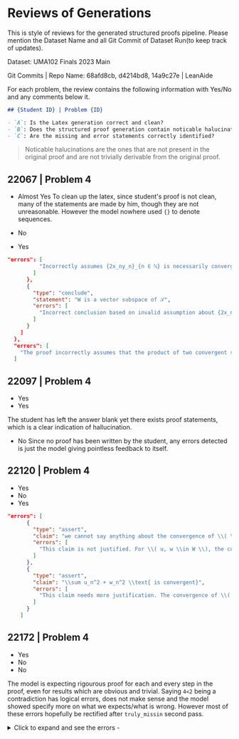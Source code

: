 # Reviews of Generations

This is style of reviews for the generated structured proofs pipeline. Please mention the Dataset Name and all Git Commit of Dataset Run(to keep track of updates).

Dataset: UMA102 Finals 2023 Main

Git Commits | Repo Name: 68afd8cb, d4214bd8, 14a9c27e | LeanAide

For each problem, the review contains the following information with Yes/No and any comments below it.

```markdown
## {Student ID} | Problem {ID}

- `A`: Is the Latex generation correct and clean?
- `B`: Does the structured proof generation contain noticable halucinations?
- `C`: Are the missing and error statements correctly identified?
```

> Noticable halucinations are the ones that are not present in the original proof and are not trivially derivable from the original proof.

## 22067 | Problem 4

- Almost Yes
  To clean up the latex, since student's proof is not clean, many of the statements are made by him, though they are not unreasonable. However the model nowhere used `{}` to denote sequences.

- No
- Yes

```json
"errors": [
          "Incorrectly assumes {2x_ny_n}_{n ∈ ℕ} is necessarily convergent"
        ]
      },
      {
        "type": "conclude",
        "statement": "W is a vector subspace of 𝒮",
        "errors": [
          "Incorrect conclusion based on invalid assumption about {2x_ny_n}_{n ∈ ℕ}."
        ]
      }
    ]
  },
  "errors": [
    "The proof incorrectly assumes that the product of two convergent sequences is always convergent. This is not necessarily true."
  ]
```

## 22097 | Problem 4

- Yes
- Yes

The student has left the answer blank yet there exists proof statements, which is a clear indication of hallucination.

- No
  Since no proof has been written by the student, any errors detected is just the model giving pointless feedback to itself.

## 22120 | Problem 4

- Yes
- No
- Yes

```json
"errors": [
      {
        "type": "assert",
        "claim": "we cannot say anything about the convergence of \\( \\sum u_n w_n \\)",
        "errors": [
          "This claim is not justified. For \\( u, w \\in W \\), the convergence of \\( \\sum u_n w_n \\) should be examined more rigorously."
        ]
      },
      {
        "type": "assert",
        "claim": "\\sum u_n^2 + w_n^2 \\text{ is convergent}",
        "errors": [
          "This claim needs more justification. The convergence of \\( \\sum u_n^2 + \\sum w_n^2 \\) does not imply the convergence of their sum without proper handling of cross terms."
        ]
      }
    ]
```

## 22172 | Problem 4

- Yes
- No
- No

The model is expecting rigourous proof for each and every step in the proof, even for results which are obvious and trivial. Saying `4<2` being a contradiction has logical errors, does not make sense and the model showed specify more on what we expects/what is wrong. However most of these errors hopefully be rectified after `truly_missin` second pass.

<details><summary>Click to expand and see the errors -</summary>

```json
{
        "type": "assert",
        "claim": "{x_n^2}_{n ∈ ℕ} converges (to 1)",
        "deduced_from": {
          "known_results": [
            "Assume the sequences as given"
          ]
        },
        "errors": [
          "No proof provided for convergence of {x_n^2}_{n ∈ ℕ}"
        ]
      },
      {
        "type": "assume",
        "statement": "∀ ε > 0, ∃ N ∈ ℕ such that ∀ n ≥ N_E, |x_n|^2 - 1 = |(1 - \\frac{1}{n})^2 - 1| = 0 < ε ∀ n ≥ n_ε"
      },
      {
        "type": "assert",
        "claim": "{x_n^2} ∈ l^∞",
        "errors": [
          "The provided proof is incomplete and contains possible errors"
        ]
      },
      {
        "type": "assert",
        "claim": "{y_n^2}_{n ∈ ℕ} converges (to 1)",
        "deduced_from": {
          "known_results": [
            "Assume the sequences as given"
          ]
        },
        "errors": [
          "No proof provided for convergence of {y_n^2}_{n ∈ ℕ}"
        ]
      },
      {
        "type": "assume",
        "statement": "∀ ε > 0, ∃ N ∈ ℕ such that ∀ n ≥ N_E, |y_n - 1| = |(-\\frac{1}{2} (1 - \\frac{1}{n}) - 1| = |(-\\frac{1}{2}) (\\frac{n-1}{n}) - 1| = 0 < ε (∀ n ≥ n_ε)"
      },
      {
        "type": "assert",
        "claim": "{y_n} ∈ l^∞",
        "errors": [
          "The provided proof is incomplete and contains possible errors"
        ]
      },
      {
        "type": "let",
        "variable": "{a_n}_{n ∈ ℕ}",
        "value": "{a_n}_{n ∈ ℕ} ∈ ℝ such that a_n = x_n + y_n ∀ n ∈ ℕ"
      },
      {
        "type": "assert",
        "claim": "a_n = {x_n}_{n ∈ ℕ} + {y_n}_{n ∈ ℕ} not in l^∞",
        "proof-method": "Contradiction showing addition is not closed",
        "errors": [
          "No clear and valid proof provided for this assertion",
          "The contradiction presented has logical errors"
        ]
      },
      {
        "type": "assert",
        "claim": "a_n = x_n + y_n + 2x_n y_n",
        "errors": [
          "This statement does not logically follow from the previous assertions"
        ]
      },
      {
        "type": "assert",
        "claim": "a_n = 2 \\frac{1 + \\frac{1}{n}}{ 1 + ( \\frac{1}{n})} ∀ n ∈ ℕ",
        "errors": [
          "This expression is incorrect and not justified"
        ]
      },
      {
        "type": "assume",
        "statement": "{a_n}_{n ∈ ℕ} = {x_n}_{n ∈ ℕ} + {y_n}_{n ∈ ℕ} is convergent"
      },
      {
        "type": "assume",
        "statement": "∃ L ∈ ℝ such that ∀ ε > 0"
      },
      {
        "type": "assert",
        "claim": "2Nε > Nε because N ∈ ℕ",
        "errors": [
          "This inequality doesn't contribute to the argument logically"
        ]
      },
      {
        "type": "assert",
        "claim": "|a_{2Nε} - L| < ε implies |2( \\frac{1 + (\\frac{1}{2Nε})}{(1 + ( \\frac{1}{Nε}))} - L| < ε",
        "errors": [
          "The derivation is incorrect and unjustified"
        ]
      },
      {
        "type": "assert",
        "claim": "|4 - L| < 2ε",
        "errors": [
          "Incorrect logical step"
        ]
      },
      {
        "type": "assert",
        "claim": "2Nε + 1 > Nε because N ∈ ℕ",
        "errors": [
          "This inequality doesn't contribute to the argument logically"
        ]
      },
      {
        "type": "assert",
        "claim": "|x_{2Nε+1}/(2Nε+1) - L| < ε = |2 (\\frac{1 + (\\frac{1}{2Nε + 1})}{(1 + (\\frac{1}{Nε}))} - 1| = |2( \\frac{1 + (\\frac{1}{2Nε + 1})}{(1 + (\\frac{1}{Nε}))} - 1| = |1| < ε",
        "errors": [
          "Incorrect logical step"
        ]
      },
      {
        "type": "assert",
        "claim": "4 < \\frac{|4 + L| + |L|}{2} ≤ \\frac{|4 + L|}{2} + \\frac{|L|}{2} < 2 + 1 = 3",
        "proof-method": "triangle inequality",
        "errors": [
          "Incorrect application of the triangle inequality"
        ]
      },
      {
        "type": "assert",
        "claim": "4 < 2",
        "proof-method": "Contradiction",
        "errors": [
          "The contradiction has logical errors"
        ]
      },
      {
        "type": "conclude",
        "statement": "{a_n}_{n ∈ ℕ} is not convergent and {a_n}_{n ∈ ℕ} = {x_n}_{n ∈ ℕ} + {y_n}_{n ∈ ℕ} not in l^∞. Thus, addition is not closed in l^∞ and so l^∞ is not a subspace of V.",
        "errors": [
          "Numerous errors and unjustified steps in the proof"
        ]
      }
    ],
    "missing": [
      {
        "type": "problem",
        "statement": "Provide a correct and complete proof for the theorem"
      }
    ]
  }
```

## 22183 | Problem 4

- No
  The model is not able to identify marked statements as `- (1)`, etc.

```latex
Scalar multiplication follows the closure property.
From $\oplus, \odot, \otimes$, $W$ is a subspace.
```

There is no such statements with `$\oplus, \odot, \otimes$` in the student's proof. Rather the previous line mentioned in example is marked `- (3)` which is not identified by the model.

- No
- Yes

The latex code not being good resulted in some misinterpreted errors, yet the errors present are itself very GOOD.

```json
{
        "type": "assert",
        "claim": "\\{\\{c a_n\\}\\} \\implies \\{c^2 a_n^2\\} \\in W",
        "errors": [
          "Incorrectly claims \\{\\{c a_n\\}\\} implies \\{c^2 a_n^2\\} \\in W."
        ]
      },
      {
        "type": "assert",
        "claim": "Scalar multiplication follows the closure property.",
        "errors": [
          "Contradicts earlier incorrect conclusions."
        ]
      },
      {
        "type": "assert",
        "claim": "From \\oplus, \\odot, \\otimes, W is a subspace.",
        "errors": [
          "Contradicts the theorem statement that W is not a subspace."
        ]
      }
    ]
  },
  "errors": [
    "The proof is highly disorganized and contains several logical errors.",
    "Incorrect applications of limit laws and inequalities.",
    "The proof does not correctly demonstrate the failure of closure under addition.",
    "The steps presented do not coherently lead to the conclusion."
  ]
```

## 22211 | Problem 4

- Yes
- No
- Yes

```json
{
    "type": "assert",
    "claim": "$B \\in W$ since $B^2 = \\{ \\frac{1}{(2n)^2} \\}_{n \\in \\mathbb{N}} = \\{ \\frac{1}{4n^2} \\}_{n \\in \\mathbb{N}}$ is convergent."
  },
  {
    "type": "assert",
    "claim": "$A + B = \\{ \\frac{1}{n} + \\frac{1}{(2n)^2} \\}_{n \\in \\mathbb{N}} = \\{ c_n \\}_{n \\in \\mathbb{N}}$ where $c_n = 2$ when $n$ is even and $c_n = 0$ when $n$ is odd.",
    "errors": [
      "The sequence $c_n$ is incorrectly defined. The sequence should be $c_n = \\frac{1}{n} + \\frac{1}{4n^2}$ which does not simplify to $2$ when $n$ is even and $0$ when $n$ is odd."
    ]
  },
  {
    "type": "assert",
    "claim": "$(A+B)^2 = \\{ 4, 0, 4, 0, \\ldots \\}$. Since $(A+B)^2$ does not converge, $(A+B) \\notin W$.",
    "errors": [
      "$(A+B)^2$ should be computed correctly with the accurate definition of $c_n$."
    ]
  },
  {
    "type": "conclude",
    "statement": "Therefore, $W$ is not a subspace of $𝓢$.",
    "missing": [
      {
        "type": "problem",
        "statement": "Accurate calculation and analysis of $A + B$, ensuring that $(A+B)^2$ is non-convergent."
      }
    ]
  }

```
